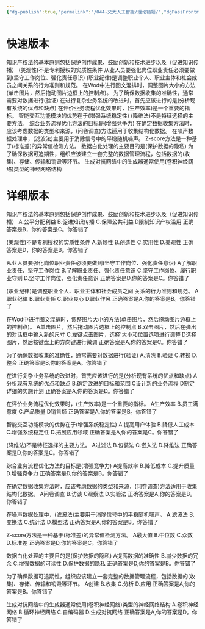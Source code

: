 ```yaml
---
{"dg-publish":true,"permalink":"/044-交大人工智能/理论错题/","dgPassFrontmatter":true}
---
```



# 快速版本
知识产权法的基本原则包括保护创作成果、鼓励创新和技术进步以及（促进知识传播）
(美观性)不是专利授权的实质性条件
从业人员要强化岗位职业责任必须要做到(坚守工作岗位、强化责任意识)
(职业纪律)是调整职业个人、职业主体和社会成员之间关系的行为准则和规范。
在Wod中进行图文混排时，调整图片大小的方法(单击图片，然后拖动图片边框上的控制点)。
为了确保数据收集的准确性，通常需要对数据进行(验证)
在进行复杂业务系统的改进时，首先应该进行的是(分析现有系统的优点和缺点)
在评价业务流程优化效果时，(生产效率)是一个重要的指标。
智能交互功能模块的优势在于(增强系统稳定性)
(降维法)不是特征选择的主要方法。
综合业务流程优化方法的目标是(增强竞争力)
在确定数据收集方法时，应该考虑数据的类型和来源，(问卷调查)方法适用于收集结构化数据。
在噪声数据处理中，(滤波法)主要用于消除信号中的平稳随机噪声。
Z-score方法是一种基于(标准差)的异常值检测方法。
数据白化处理的主要目的是(保护数据的隐私)
为了确保数据可追期性，组织应该建立一套完整的数据管理流程，包括数据的(收集)、存储、传输和销毁等环节。
生成对抗网络中的生成器通常使用(卷积神经网络)类型的神经网络结构

# 详细版本
知识产权法的基本原则包括保护创作成果、鼓励创新和技术进步以及（促进知识传播）
A.公平分配利益 B.促进知识传播 C.保障公共利益 D限制知识产权滥用
正确答案是B，你的答案是C。你答错了

(美观性)不是专利授权的实质性条件
A.新颖性 B.创造性 C.实用性 D.美观性
正确答案是D，你的答案是B。你答错了

从业人员要强化岗位职业责任必须要做到(坚守工作岗位、强化责任意识)
A了解职业责任、坚守工作岗位 B.了解职业责任、强化责任意识 C.坚守工作岗位、履行职业守则 D.坚守工作岗位、强化责任意识
正确答案是D,你的答案是C。你答错了

(职业纪律)是调整职业个人、职业主体和社会成员之间
关系的行为准则和规范。
A职业纪律 B.职业责任 C.职业良心 D职业作风
正确答案是A,你的答案是B。你答错了

在Wod中进行图文混排时，调整图片大小的方法(单击图片，然后拖动图片边框上的控制点)。
A单击图片，然后拖动图片边框上的控制点 B.双击图片，然后在弹出的对话框中输入新的尺寸 C.左键点击图片，选择'大小和位置选项进行调整 D选择图片，然后按键盘上的方向键进行微调
正确答案是A,你的答案是C。你答错了

为了确保数据收集的准确性，通常需要对数据进行(验证)
A.清洗 B.验证 C.转换 D.整合
正确答案是B,你的答案是A。你答错了

在进行复杂业务系统的改进时，首先应该进行的是(分析现有系统的优点和缺点)
A分析现有系统的优点和缺点 B.确定改进的目标和范围 C设计新的业务流程 D制定详细的实施计划
正确答案是A,你的答案是D。你答错了

在评价业务流程优化效果时，(生产效率)是一个重要的指标。
A生产效率 B.员工满意度 C.产品质量 D销售额
正确答案是A,你的答案是B。你答错了

智能交互功能模块的优势在于(增强系统稳定性)
A.提高用户体验 B.降低人工成本 C.增强系统稳定性 D.拓展应用领域
正确答案是A,你的答案是C。你答错了

(降维法)不是特征选择的主要方法。
A过滤法 B.包装法 C.嵌入法 D.降维法
正确答案是D,你的答案是C。你答错了

综合业务流程优化方法的目标是(增强竞争力)
A提高效率 B.降低成本 C.提升质量 D.增强竞争力
正确答案是D,你的答案是B。你答错了

在确定数据收集方法时，应该考虑数据的类型和来源，(问卷调查)方法适用于收集结构化数据。
A问卷调查 B.访谈 C观察法 D.实验法
正确答案是A,你的答案是B。你答错了


在噪声数据处理中，(滤波法)主要用于消除信号中的平稳随机噪声。
A.滤波法 B.变换法 C.统计法 D.模型法
正确答案是A,你的答案是B。你答错了

Z-score方法是一种基于(标准差)的异常值检测方法。
A最大值 B.中位数 C.众数 D.标准差
正确答案是D,你的答案是C。你答错了

数据白化处理的主要目的是(保护数据的隐私)
A提高数据的准确性 B.减少数据的冗余 C.增强数据的可读性 D.保护数据的隐私
正确答案是D,你的答案是B。你答错了

为了确保数据可追期性，组织应该建立一套完整的数据管理流程，包括数据的(收集)、存储、传输和销毁等环节。
A创建 B.收集 C.分析 D.应用
正确答案是A,你的答案是B。你答错了

生成对抗网络中的生成器通常使用(卷积神经网络)类型的神经网络结构
A.卷积神经网络 B.循环神经网络 C.自编码器 D.生成对抗网络
正确答案是A,你的答案是D。你答错了
